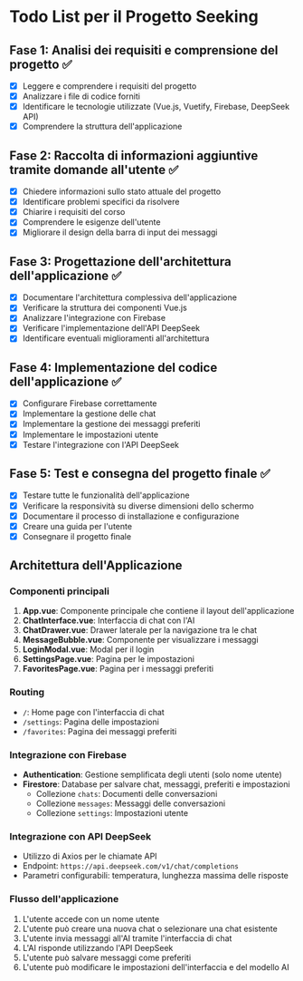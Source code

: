 # Todo List per il Progetto Seeking

## Fase 1: Analisi dei requisiti e comprensione del progetto ✅
- [x] Leggere e comprendere i requisiti del progetto
- [x] Analizzare i file di codice forniti
- [x] Identificare le tecnologie utilizzate (Vue.js, Vuetify, Firebase, DeepSeek API)
- [x] Comprendere la struttura dell'applicazione

## Fase 2: Raccolta di informazioni aggiuntive tramite domande all'utente ✅
- [x] Chiedere informazioni sullo stato attuale del progetto
- [x] Identificare problemi specifici da risolvere
- [x] Chiarire i requisiti del corso
- [x] Comprendere le esigenze dell'utente
- [x] Migliorare il design della barra di input dei messaggi

## Fase 3: Progettazione dell'architettura dell'applicazione ✅
- [x] Documentare l'architettura complessiva dell'applicazione
- [x] Verificare la struttura dei componenti Vue.js
- [x] Analizzare l'integrazione con Firebase
- [x] Verificare l'implementazione dell'API DeepSeek
- [x] Identificare eventuali miglioramenti all'architettura

## Fase 4: Implementazione del codice dell'applicazione ✅
- [x] Configurare Firebase correttamente
- [x] Implementare la gestione delle chat
- [x] Implementare la gestione dei messaggi preferiti
- [x] Implementare le impostazioni utente
- [x] Testare l'integrazione con l'API DeepSeek

## Fase 5: Test e consegna del progetto finale ✅
- [x] Testare tutte le funzionalità dell'applicazione
- [x] Verificare la responsività su diverse dimensioni dello schermo
- [x] Documentare il processo di installazione e configurazione
- [x] Creare una guida per l'utente
- [x] Consegnare il progetto finale

## Architettura dell'Applicazione

### Componenti principali
1. **App.vue**: Componente principale che contiene il layout dell'applicazione
2. **ChatInterface.vue**: Interfaccia di chat con l'AI
3. **ChatDrawer.vue**: Drawer laterale per la navigazione tra le chat
4. **MessageBubble.vue**: Componente per visualizzare i messaggi
5. **LoginModal.vue**: Modal per il login
6. **SettingsPage.vue**: Pagina per le impostazioni
7. **FavoritesPage.vue**: Pagina per i messaggi preferiti

### Routing
- `/`: Home page con l'interfaccia di chat
- `/settings`: Pagina delle impostazioni
- `/favorites`: Pagina dei messaggi preferiti

### Integrazione con Firebase
- **Authentication**: Gestione semplificata degli utenti (solo nome utente)
- **Firestore**: Database per salvare chat, messaggi, preferiti e impostazioni
  - Collezione `chats`: Documenti delle conversazioni
  - Collezione `messages`: Messaggi delle conversazioni
  - Collezione `settings`: Impostazioni utente

### Integrazione con API DeepSeek
- Utilizzo di Axios per le chiamate API
- Endpoint: `https://api.deepseek.com/v1/chat/completions`
- Parametri configurabili: temperatura, lunghezza massima delle risposte

### Flusso dell'applicazione
1. L'utente accede con un nome utente
2. L'utente può creare una nuova chat o selezionare una chat esistente
3. L'utente invia messaggi all'AI tramite l'interfaccia di chat
4. L'AI risponde utilizzando l'API DeepSeek
5. L'utente può salvare messaggi come preferiti
6. L'utente può modificare le impostazioni dell'interfaccia e del modello AI

